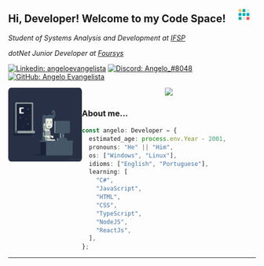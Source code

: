 <h2>Hi, Developer! Welcome to my Code Space!
  <img 
    title="Cube"
    src="https://raw.githubusercontent.com/angeloevangelista/angeloevangelista/master/.github/images/rounded-cube.gif"
    width="32"
    heigth="32" 
    style="
      border-radius: 4px;
      position: relative;
      width: 32px;
      height: 32px;
      margin-left: 16px;
    "
  > 
</h2>

<p>
  <em>Student of Systems Analysis and Development at 
  <a 
    title="IFSP"
    href="https://www.ifsp.edu.br/"
  >IFSP</a> <br />
  
  dotNet Junior Developer at <a target="blank" title="Foursys" href="https://www.foursys.com.br/" >Foursys</a>
  </em>
</p>

[![Linkedin: angeloevangelista](https://img.shields.io/badge/-Angelo-blue?style=flat&logo=Linkedin&logoColor=white&link=https://www.linkedin.com/in/angelo-evangelista-5474a2177/)](https://www.linkedin.com/in/angelo-evangelista-5474a2177/)
[![Discord: Angelo_#8048](https://img.shields.io/badge/-Angelo__%238048-blue?style=flat&logo=Discord&color=7289da&logoColor=white&link=https://discord.com/channels/@me)](https://discord.com/channels/@me)
[![GitHub: Angelo Evangelista](https://img.shields.io/github/followers/angeloevangelista?label=follow&style=social)](https://github.com/Angeloevangelista)

<div align="center" height="500">

<img
    align="left"
    title="Coding"
    src="https://raw.githubusercontent.com/angeloevangelista/angeloevangelista/master/.github/images/rounded-coding.gif" 
    width="150" 
    height="150"
  />

<img width="400px" src="https://github-readme-stats.vercel.app/api?username=angeloevangelista&theme=material-palenight&?theme=dark&show_icons=true%count_private=true&include_all_commits=true"/>

</div>

### About me...

```typescript
const angelo: Developer = {
  estimated_age: process.env.Year - 2001,
  pronouns: "He" || "Him",
  os: ["Windows", "Linux"],
  idioms: ["English", "Portuguese"],
  learning: [
    "C#",
    "JavaScript",
    "HTML",
    "CSS",
    "TypeScript",
    "NodeJS",
    "ReactJs",
  ],
};
```

---

  <!-- <img src="https://media.giphy.com/media/mGcNjsfWAjY5AEZNw6/giphy.gif" width="50"> -->
  <!-- <img src="https://media.giphy.com/media/mGcNjsfWAjY5AEZNw6/giphy.gif" width="50"> -->
  <!-- src="https://media.giphy.com/media/WUlplcMpOCEmTGBtBW/giphy.gif"  -->

<!-- coding
    style="
      display: flex;
      float: right;
      border: solid #fff 1px;
      margin: 0 36px;
      bottom: 120px;
      border-radius: 50%;
      position: relative;
      flex-direction: row-reverse;
      box-shadow: 0 0 100px rgba(0, 0, 0, 0.1);
    " -->

